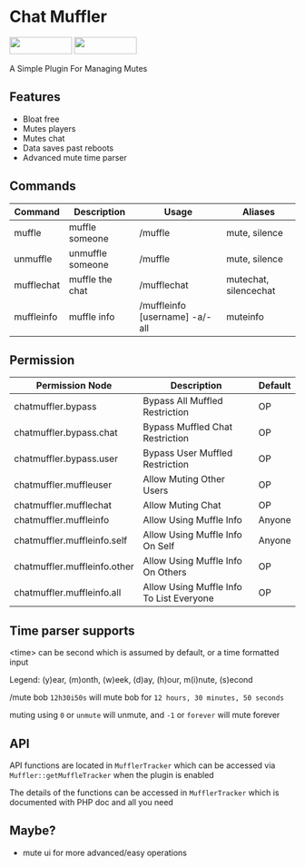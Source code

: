 # Chat Muffler
[<img src="https://img.shields.io/badge/Poggit-view-brightgreen.svg" width="110" height="30"/>](https://poggit.pmmp.io/ci/AntiCores/ChatMuffler/ChatMuffler)
[<img src="https://img.shields.io/badge/Discord-join-697EC4.svg" width="110" height="30"/>](https://discord.gg/uBghvNp)

A Simple Plugin For Managing Mutes

## Features
- Bloat free
- Mutes players
- Mutes chat
- Data saves past reboots
- Advanced mute time parser

## Commands
| Command    	| Description     	| Usage                     	    | Aliases               	|
|------------	|-----------------	|---------------------------	    |-----------------------	|
| muffle     	| muffle someone  	| /muffle <username> <time> 	    | mute, silence         	|
| unmuffle     	| unmuffle someone 	| /muffle <username> <time> 	    | mute, silence         	|
| mufflechat 	| muffle the chat 	| /mufflechat <time>        	    | mutechat, silencechat 	|
| muffleinfo 	| muffle info     	| /muffleinfo [username] -a/-all    | muteinfo              	|

## Permission

| Permission Node              	| Description                              	| Default 	|
|------------------------------	|------------------------------------------	|---------	|
| chatmuffler.bypass           	| Bypass All Muffled Restriction           	| OP      	|
| chatmuffler.bypass.chat      	| Bypass Muffled Chat Restriction          	| OP      	|
| chatmuffler.bypass.user      	| Bypass User Muffled Restriction          	| OP      	|
| chatmuffler.muffleuser       	| Allow Muting Other Users                 	| OP      	|
| chatmuffler.mufflechat       	| Allow Muting Chat                        	| OP      	|
| chatmuffler.muffleinfo       	| Allow Using Muffle Info                  	| Anyone  	|
| chatmuffler.muffleinfo.self  	| Allow Using Muffle Info On Self          	| Anyone  	|
| chatmuffler.muffleinfo.other 	| Allow Using Muffle Info On Others        	| OP      	|
| chatmuffler.muffleinfo.all   	| Allow Using Muffle Info To List Everyone 	| OP      	|

## Time parser supports
\<time\> can be second which is assumed by default, or a time formatted input

Legend: (y)ear, (m)onth, (w)eek, (d)ay, (h)our, m(i)nute, (s)econd

/mute bob `12h30i50s` will mute bob for `12 hours, 30 minutes, 50 seconds`

muting using `0` or `unmute` will unmute, and `-1` or `forever` will mute forever 

## API
API functions are located in `MufflerTracker` which can be accessed via `Muffler::getMuffleTracker` when the plugin is enabled

The details of the functions can be accessed in `MufflerTracker` which is documented with PHP doc and all you need


## Maybe?
- mute ui for more advanced/easy operations
